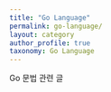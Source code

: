 ```yaml
---
title: "Go Language"
permalink: go-language/
layout: category
author_profile: true
taxonomy: Go Language
---
```


Go 문법 관련 글